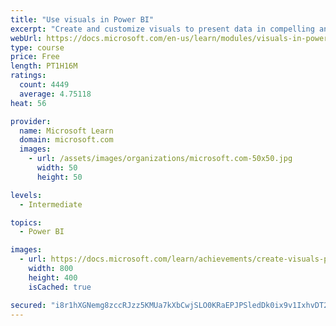 ```yaml
---
title: "Use visuals in Power BI"
excerpt: "Create and customize visuals to present data in compelling and insightful ways."
webUrl: https://docs.microsoft.com/en-us/learn/modules/visuals-in-power-bi/
type: course
price: Free
length: PT1H16M
ratings:
  count: 4449
  average: 4.75118
heat: 56

provider:
  name: Microsoft Learn
  domain: microsoft.com
  images:
    - url: /assets/images/organizations/microsoft.com-50x50.jpg
      width: 50
      height: 50

levels:
  - Intermediate

topics:
  - Power BI

images:
  - url: https://docs.microsoft.com/learn/achievements/create-visuals-power-bi-desktop-social.png
    width: 800
    height: 400
    isCached: true

secured: "i8r1hXGNemg8zccRJzz5KMUa7kXbCwjSLO0KRaEPJPSledDk0ix9v1IxhvDT2LwPYgEfHA5OseB2S1xpKeeJTcH75SrdF3Lh9h81tXChaLTA6oDFxxTm+4Ug/ThxtoZdfjKW1OFLo0DA3b6sslmq3UoWV//Ax0Zyyeu8QErQZZDs32Yrozy35YqxeGpC0B0WvGNT1cseoO3KCrA2GXJDaobMk4E3zlhnA9BhrWAna6Ja3heN73o7ZF0gWmcFSZV3222gHBoP+hn81kJelD+DYOleSFzk1F2VjQkuDDeIAb4bjIh6kkUIlPanpVqn+48aRAkgHkNebtW7wIO54AZqcPK4ljDOxWl4bO9n0t178AjU0kTwgXen4RnLZDGX8teFiAAlw7MwoO4fu+esmxAKriOgdZ81J7SwSP7dpC8GLB8=;zguKTrX7F9Wlq2kFNOxXIw=="
---
```



